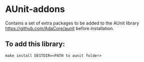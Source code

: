 # AUnit-addons
Contains a set of extra packages to be added to the AUnit library https://github.com/AdaCore/aunit before installation.


## To add this library:
`make install DESTDIR=<PATH to aunit folder>`
